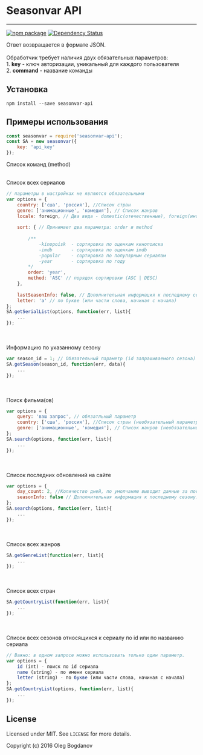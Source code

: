 # Seasonvar API
------------
[![npm package](https://nodei.co/npm/seasonvar-api.png?downloads=true&downloadRank=true&stars=true)](https://nodei.co/npm/seasonvar-api/)
[![Dependency Status](https://img.shields.io/david/wormen/seasonvar-api.svg?style=flat-square)](https://david-dm.org/wormen/seasonvar-api)



Ответ возвращается в формате JSON.<br/><br/>Обработчик требует наличия двух обязательных параметров:<br/>1. **key** - ключ авторизации, уникальный для каждого пользователя<br/>2. **command** - название команды


## Установка

    npm install --save seasonvar-api


## Примеры использования

```js
const seasonvar = require('seasonvar-api');
const SA = new seasonvar({
    key: 'api_key'
});
```

Список команд (method)<br/><br/>

Cписок всех сериалов<br/>

```js
// параметры в настройках не являются обязательными
var options = {
    country: ['сша', 'россия'], //Список стран
    genre: ['анимационные', 'комедия'], // Список жанров
    locale: foreign, // Два вида - domestic(отечественные), foreign(иностранные)
    
    sort: { // Принимает два параметра: order и method
    
        /**
            -kinopoisk  - сортировка по оценкам кинопоиска
            -imdb       - сортировка по оценкам imdb
            -popular    - сортировка по популярным сериалам
            -year       - сортировка по году
        */
        order: 'year',
        method: 'ASC' // порядок сортировки (ASC | DESC)
    },
    
    lastSeasonInfo: false, // Дополнительная информация к последнему сезону (По умолчанию - false)
    letter: 'a' // по букве (или части слова, начиная с начала)
};
SA.getSerialList(options, function(err, list){
    ...
});
```

<br/><br/>
Информацию по указанному сезону<br/>

```js
var season_id = 1; // Обязательный параметр (id запрашиваемого сезона)
SA.getSeason(season_id, function(err, data){
    ...
});
```

<br/><br/>
Поиск фильма(ов)<br/>

```js
var options = {
    query: 'ваш запрос', // обязатльный параметр
    country: ['сша', 'россия'], //Список стран (необязательный параметр)
    genre: ['анимационные', 'комедия'], // Список жанров (необязательный параметр)
};
SA.search(options, function(err, list){
    ...
});
```

<br/><br/>
Список последних обновлений на сайте<br/>

```js
var options = {
    day_count: 2, //Количество дней, по умолчанию выводит данные за последние 7 дней (необязательный параметр)
    seasonInfo: false // Дополнительная информация к последнему сезону. По умолчанию - false. (необязательный параметр)
};
SA.search(options, function(err, list){
    ...
});
```

<br/><br/>
Список всех жанров<br/>

```js
SA.getGenreList(function(err, list){
    ...
});
```

<br/><br/>
Список всех стран<br/>

```js
SA.getCountryList(function(err, list){
    ...
});
```

<br/><br/>
Список всех сезонов относящихся к сериалу по id или по названию сериала<br/>

```js
// Важно: в одном запросе можно использовать только один параметр.
var options = {
    id (int) - поиск по id сериала
    name (string) - по имени сериала
    letter (string) - по букве (или части слова, начиная с начала)
};
SA.getCountryList(options, function(err, list){
    ...
});
```


## License

Licensed under MIT. See `LICENSE` for more details.

Copyright (c) 2016 Oleg Bogdanov